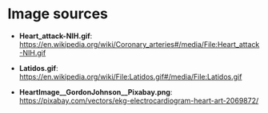 # Image sources

- **Heart_attack-NIH.gif**: https://en.wikipedia.org/wiki/Coronary_arteries#/media/File:Heart_attack-NIH.gif

- **Latidos.gif**: https://en.wikipedia.org/wiki/File:Latidos.gif#/media/File:Latidos.gif

- **HeartImage__GordonJohnson__Pixabay.png**: https://pixabay.com/vectors/ekg-electrocardiogram-heart-art-2069872/
